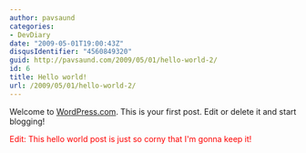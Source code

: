 ```yaml
---
author: pavsaund
categories:
- DevDiary
date: "2009-05-01T19:00:43Z"
disqusIdentifier: "4560849320"
guid: http://pavsaund.com/2009/05/01/hello-world-2/
id: 6
title: Hello world!
url: /2009/05/01/hello-world-2/
---
```


Welcome to <a href="http://wordpress.com/">WordPress.com</a>. This is your first post. Edit or delete it and start blogging!

<span style="color:#ff0000;">Edit: This hello world post is just so corny that I'm gonna keep it! </span>